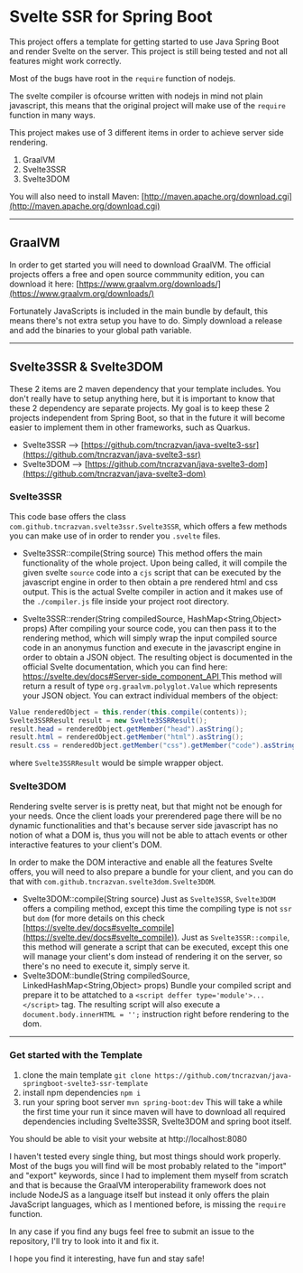 # Svelte SSR for Spring Boot

This project offers a template for getting started to use Java Spring Boot and render Svelte on the server.
This project is still being tested and not all features might work correctly.

Most of the bugs have root in the ```require``` function of nodejs.

The svelte compiler is ofcourse written with nodejs in mind not plain javascript, this means that the original project will make use of the ```require``` function in many ways.

This project makes use of 3 different items in order to achieve server side rendering.

1. GraalVM
1. Svelte3SSR
1. Svelte3DOM

You will also need to install Maven: [http://maven.apache.org/download.cgi](http://maven.apache.org/download.cgi)

----

## GraalVM
In order to get started you will need to download GraalVM.
The official projects offers a free and open source commmunity edition, you can download it here: [https://www.graalvm.org/downloads/](https://www.graalvm.org/downloads/)

Fortunately JavaScripts is included in the main bundle by default, this means there's not extra setup you have to do.
Simply download a release and add the binaries to your global path variable.

---

## Svelte3SSR & Svelte3DOM
These 2 items are 2 maven dependency that your template includes.
You don't really have to setup anything here, but it is important to know that these 2 dependency are separate projects.
My goal is to keep these 2 projects independent from Spring Boot, so that in the future it will become easier to implement them in other frameworks, such as Quarkus.

- Svelte3SSR --> [https://github.com/tncrazvan/java-svelte3-ssr](https://github.com/tncrazvan/java-svelte3-ssr)
- Svelte3DOM --> [https://github.com/tncrazvan/java-svelte3-dom](https://github.com/tncrazvan/java-svelte3-dom)

### Svelte3SSR
This code base offers the class ```com.github.tncrazvan.svelte3ssr.Svelte3SSR```, which offers a few methods you can make use of in order to render you ```.svelte``` files.
- Svelte3SSR::compile(String source)
This method offers the main functionality of the whole project.
Upon being called, it will compile the given svelte ```source``` code into a ```cjs``` script that can be executed by the javascript engine in order to then obtain a pre rendered html and css output.
This is the actual Svelte compiler in action and it makes use of the ```./compiler.js``` file inside your project root directory.

- Svelte3SSR::render(String compiledSource, HashMap<String,Object> props)
After compiling your source code, you can then pass it to the rendering method, which will simply wrap the input compiled source code in an anonymus function and execute in the javascript engine in order to obtain a JSON object.
The resulting object is documented in the official Svelte documentation, which you can find here: [https://svelte.dev/docs#Server-side_component_API ](https://svelte.dev/docs#Server-side_component_API)
This method will return a result of type ```org.graalvm.polyglot.Value``` which represents your JSON object.
You can extract individual members of the object:
```java
Value renderedObject = this.render(this.compile(contents));
Svelte3SSRResult result = new Svelte3SSRResult();
result.head = renderedObject.getMember("head").asString();
result.html = renderedObject.getMember("html").asString();
result.css = renderedObject.getMember("css").getMember("code").asString();
```
where ```Svelte3SSRResult``` would be simple wrapper object.

### Svelte3DOM
Rendering svelte server is is pretty neat, but that might not be enough for your needs.
Once the client loads your prerendered page there will be no dynamic functionalities and that's because server side javascript has no notion of what a DOM is, thus you will not be able to attach events or other interactive features to your client's DOM.

In order to make the DOM interactive and enable all the features Svelte offers, you will need to also prepare a bundle for your client, and you can do that with ```com.github.tncrazvan.svelte3dom.Svelte3DOM```.
- Svelte3DOM::compile(String source)
Just as ```Svelte3SSR```, ```Svelte3DOM``` offers a compiling method, except this time the compiling type is not ```ssr``` but ```dom``` (for more details on this check [https://svelte.dev/docs#svelte_compile](https://svelte.dev/docs#svelte_compile)).
Just as ```Svelte3SSR::compile```, this method will generate a script that can be executed, except this one will manage your client's dom instead of rendering it on the server, so there's no need to execute it, simply serve it.
- Svelte3DOM::bundle(String compiledSource, LinkedHashMap<String,Object> props)
Bundle your compiled script and prepare it to be attatched to a ```<script deffer type='module'>...</script>``` tag.
The resulting script will also execute a ```document.body.innerHTML = '';``` instruction right before rendering to the dom.

---
### Get started with the Template
1. clone the main template
```git clone https://github.com/tncrazvan/java-springboot-svelte3-ssr-template```
1. install npm dependencies
```npm i```
1. run your spring boot server
```mvn spring-boot:dev```
This will take a while the first time your run it since maven will have to download all required dependencies including Svelte3SSR, Svelte3DOM and spring boot itself.

You should be able to visit your website at http://localhost:8080

I haven't tested every single thing, but most things should work properly.
Most of the bugs you will find will be most probably related to the "import" and "export" keywords, since I had to implement them myself from scratch and that is because the GraalVM interoperability framework does not include NodeJS as a language itself but instead it only offers the plain JavaScript languages, which as I mentioned before, is missing the ```require``` function.

In any case if you find any bugs feel free to submit an issue to the repository, I'll try to look into it and fix it.

I hope you find it interesting, have fun and stay safe!
